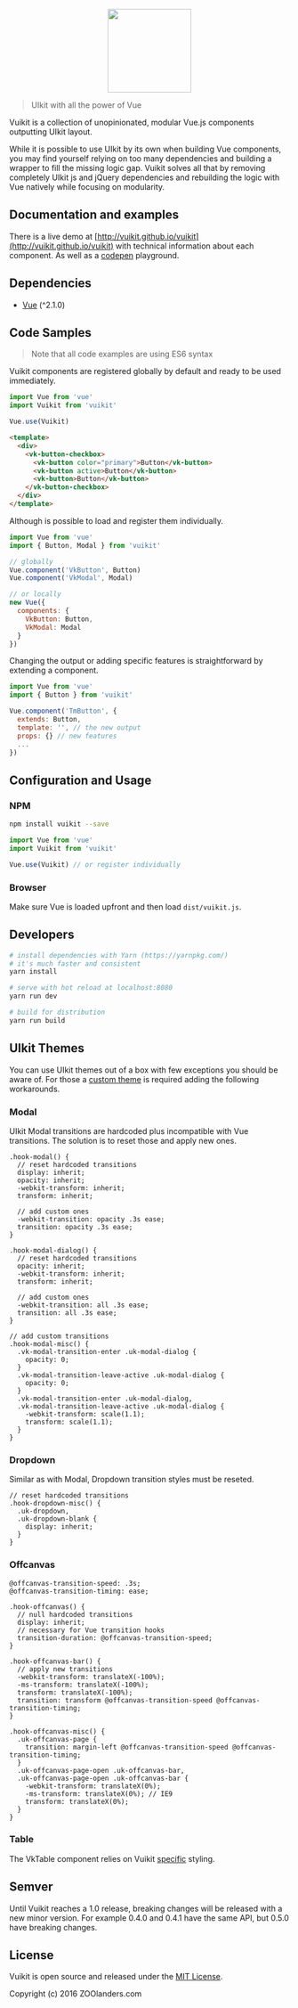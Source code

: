 <p align="center">
  <a href="https://vuikit.github.io/vuikit">
    <img width="150" src="https://cdn.rawgit.com/vuikit/vuikit/master/static/logo-vuikit.svg">
  </a>
</p>

> UIkit with all the power of Vue

Vuikit is a collection of unopinionated, modular Vue.js components outputting UIkit layout.

While it is possible to use UIkit by its own when building Vue components, you may find yourself relying on too many dependencies and building a wrapper to fill the missing logic gap. Vuikit solves all that by removing completely UIkit js and jQuery dependencies and rebuilding the logic with Vue natively while focusing on modularity.

## Documentation and examples

There is a live demo at [http://vuikit.github.io/vuikit](http://vuikit.github.io/vuikit) with technical information about each component. As well as a [codepen](http://codepen.io/miljan/pen/YWXVKj) playground.

## Dependencies

- [Vue](http://vuejs.org/) (^2.1.0)

## Code Samples
> Note that all code examples are using ES6 syntax

Vuikit components are registered globally by default and ready to be used immediately.

```js
import Vue from 'vue'
import Vuikit from 'vuikit'

Vue.use(Vuikit)
```
```html
<template>
  <div>
    <vk-button-checkbox>
      <vk-button color="primary">Button</vk-button>
      <vk-button active>Button</vk-button>
      <vk-button>Button</vk-button>
    </vk-button-checkbox>
  </div>
</template>
```

Although is possible to load and register them individually.

```js
import Vue from 'vue'
import { Button, Modal } from 'vuikit'

// globally
Vue.component('VkButton', Button)
Vue.component('VkModal', Modal)

// or locally
new Vue({
  components: {
    VkButton: Button,
    VkModal: Modal
  }
})
```

Changing the output or adding specific features is straightforward by extending a component.

```js
import Vue from 'vue'
import { Button } from 'vuikit'

Vue.component('TmButton', {
  extends: Button,
  template: '', // the new output
  props: {} // new features
  ...
})
```

## Configuration and Usage

### NPM

```bash
npm install vuikit --save
```
```js
import Vue from 'vue'
import Vuikit from 'vuikit'

Vue.use(Vuikit) // or register individually
```

### Browser

Make sure Vue is loaded upfront and then load `dist/vuikit.js`.

## Developers

``` bash
# install dependencies with Yarn (https://yarnpkg.com/)
# it's much faster and consistent
yarn install

# serve with hot reload at localhost:8080
yarn run dev

# build for distribution
yarn run build
```

## UIkit Themes

You can use UIkit themes out of a box with few exceptions you should be aware of. For those a [custom theme](https://getuikit.com/docs/documentation_create-a-theme.html) is required adding the following workarounds.

### Modal

UIkit Modal transitions are hardcoded plus incompatible with Vue transitions. The solution is to reset those and apply new ones.

```less
.hook-modal() {
  // reset hardcoded transitions
  display: inherit;
  opacity: inherit;
  -webkit-transform: inherit;
  transform: inherit;

  // add custom ones
  -webkit-transition: opacity .3s ease;
  transition: opacity .3s ease;
}

.hook-modal-dialog() {
  // reset hardcoded transitions
  opacity: inherit;
  -webkit-transform: inherit;
  transform: inherit;

  // add custom ones
  -webkit-transition: all .3s ease;
  transition: all .3s ease;
}

// add custom transitions
.hook-modal-misc() {
  .vk-modal-transition-enter .uk-modal-dialog {
    opacity: 0;
  }
  .vk-modal-transition-leave-active .uk-modal-dialog {
    opacity: 0;
  }
  .vk-modal-transition-enter .uk-modal-dialog,
  .vk-modal-transition-leave-active .uk-modal-dialog {
    -webkit-transform: scale(1.1);
    transform: scale(1.1);
  }
}
```

### Dropdown

Similar as with Modal, Dropdown transition styles must be reseted.

```less
// reset hardcoded transitions
.hook-dropdown-misc() {
  .uk-dropdown,
  .uk-dropdown-blank {
    display: inherit;
  }
}
```

### Offcanvas

```less
@offcanvas-transition-speed: .3s;
@offcanvas-transition-timing: ease;

.hook-offcanvas() {
  // null hardcoded transitions
  display: inherit;
  // necessary for Vue transition hooks
  transition-duration: @offcanvas-transition-speed;
}

.hook-offcanvas-bar() {
  // apply new transitions
  -webkit-transform: translateX(-100%);
  -ms-transform: translateX(-100%);
  transform: translateX(-100%);
  transition: transform @offcanvas-transition-speed @offcanvas-transition-timing;
}

.hook-offcanvas-misc() {
  .uk-offcanvas-page {
    transition: margin-left @offcanvas-transition-speed @offcanvas-transition-timing;
  }
  .uk-offcanvas-page-open .uk-offcanvas-bar,
  .uk-offcanvas-page-open .uk-offcanvas-bar {
    -webkit-transform: translateX(0%);
    -ms-transform: translateX(0%); // IE9
    transform: translateX(0%);
  }
}
```

### Table

The VkTable component relies on Vuikit [specific](https://github.com/vuikit/vuikit-theme/blob/master/src/vuikit/table.less) styling.

## Semver

Until Vuikit reaches a 1.0 release, breaking changes will be released with a new minor version. For example 0.4.0 and 0.4.1 have the same API, but 0.5.0 have breaking changes.

## License

Vuikit is open source and released under the [MIT License](LICENSE).

Copyright (c) 2016 ZOOlanders.com
